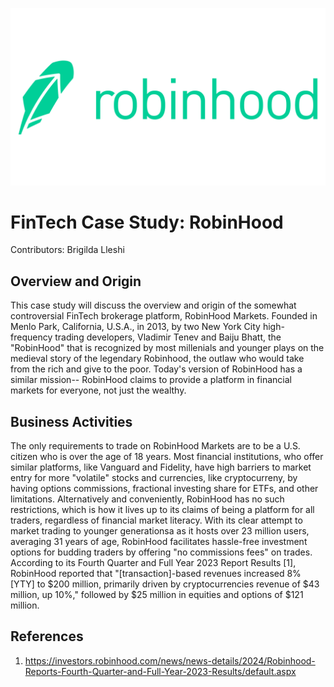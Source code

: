 ![RobinHoodLogo](Robinhood-Logo-2013.png)
# FinTech Case Study: RobinHood
Contributors: Brigilda Lleshi

## Overview and Origin
This case study will discuss the overview and origin of the somewhat controversial FinTech brokerage platform, RobinHood Markets. Founded in Menlo Park, California, U.S.A., in 2013, by two New York City high-frequency trading developers, Vladimir Tenev and Baiju Bhatt, the "RobinHood" that is recognized by most millenials and younger plays on the medieval story of the legendary Robinhood, the outlaw who would take from the rich and give to the poor. Today's version of RobinHood has a similar mission-- RobinHood claims to provide a platform in financial markets for everyone, not just the wealthy. 

## Business Activities
The only requirements to trade on RobinHood Markets are to be a U.S. citizen who is over the age of 18 years. Most financial institutions, who offer similar platforms, like Vanguard and Fidelity, have high barriers to market entry for more "volatile" stocks and currencies, like cryptocurreny, by having options commissions, fractional investing share for ETFs, and other limitations. Alternatively and conveniently, RobinHood has no such restrictions, which is how it lives up to its claims of being a platform for all traders, regardless of financial market literacy. With its clear attempt to market trading to younger generationsa as it hosts over 23 million users, averaging 31 years of age, RobinHood facilitates hassle-free investment options for budding traders by offering "no commissions fees" on trades. According to its Fourth Quarter and Full Year 2023 Report Results [1], RobinHood reported  that "[transaction]-based revenues increased 8% [YTY] to $200 million, primarily driven by cryptocurrencies revenue of $43 million, up 10%," followed by $25 million in equities and options of $121 million. 

## References
1. https://investors.robinhood.com/news/news-details/2024/Robinhood-Reports-Fourth-Quarter-and-Full-Year-2023-Results/default.aspx
